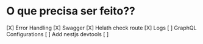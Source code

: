 # O que precisa ser feito??

[X] Error Handling
[X] Swagger
[X] Helath check route
[X] Logs
[ ] GraphQL Configurations
[ ] Add nestjs devtools
[ ] 
